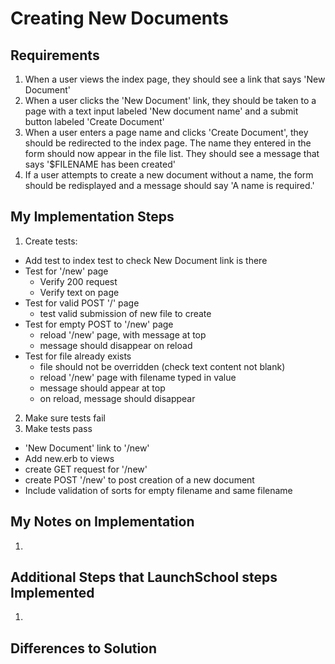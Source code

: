 # Creating New Documents

## Requirements

1. When a user views the index page, they should see a link that says 'New Document'
2. When a user clicks the 'New Document' link, they should be taken to a page with a text input labeled 'New document name' and a submit button labeled 'Create Document'
3. When a user enters a page name and clicks 'Create Document', they should be redirected to the index page. The name they entered in the form should now appear in the file list. They should see a message that says '$FILENAME has been created'
4. If a user attempts to create a new document without a name, the form should be redisplayed and a message should say 'A name is required.'

## My Implementation Steps

1. Create tests:
  - Add test to index test to check New Document link is there
  - Test for '/new' page
    - Verify 200 request
    - Verify text on page
  - Test for valid POST '/' page
    - test valid submission of new file to create
  - Test for empty POST to '/new' page
    - reload '/new' page, with message at top
    - message should disappear on reload
  - Test for file already exists
    - file should not be overridden (check text content not blank)
    - reload '/new' page with filename typed in value
    - message should appear at top
    - on reload, message should disappear
2. Make sure tests fail
3. Make tests pass
  - 'New Document' link to '/new'
  - Add new.erb to views
  - create GET request for '/new'
  - create POST '/new' to post creation of a new document
  - Include validation of sorts for empty filename and same filename


## My Notes on Implementation

1. 

## Additional Steps that LaunchSchool steps Implemented

1. 

## Differences to Solution

